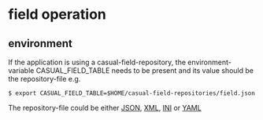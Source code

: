 # field operation

## environment

If the application is using a casual-field-repository, the environment-variable CASUAL\_FIELD\_TABLE needs to be present and its value should be the repository-file e.g.

`$ export CASUAL_FIELD_TABLE=$HOME/casual-field-repositories/field.json`

The repository-file could be either [JSON](./../sample/field.json), [XML](./../sample/field.xml), [INI](./../sample/field.ini) or [YAML](./../sample/field.yaml)
